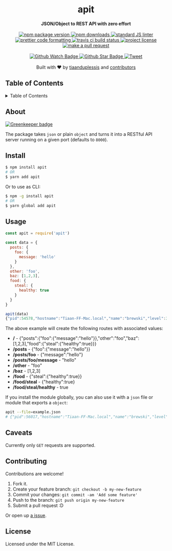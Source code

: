 
<h1 align="center">apit</h1>
<div align="center">
  <strong>JSON/Object to REST API with zero effort</strong>
</div>
<br>
<div align="center">
  <a href="https://npmjs.org/package/apit">
    <img src="https://img.shields.io/npm/v/apit.svg?style=flat-square" alt="npm package version" />
  </a>
  <a href="https://npmjs.org/package/apit">
  <img src="https://img.shields.io/npm/dm/apit.svg?style=flat-square" alt="npm downloads" />
  </a>
  <a href="https://github.com/feross/standard">
    <img src="https://img.shields.io/badge/code%20style-standard-brightgreen.svg?style=flat-square" alt="standard JS linter" />
  </a>
  <a href="https://github.com/prettier/prettier">
    <img src="https://img.shields.io/badge/styled_with-prettier-ff69b4.svg?style=flat-square" alt="prettier code formatting" />
  </a>
  <a href="https://travis-ci.org/tiaanduplessis/apit">
    <img src="https://img.shields.io/travis/tiaanduplessis/apit.svg?style=flat-square" alt="travis ci build status" />
  </a>
  <a href="https://github.com/tiaanduplessis/apit/blob/master/LICENSE">
    <img src="https://img.shields.io/npm/l/apit.svg?style=flat-square" alt="project license" />
  </a>
  <a href="http://makeapullrequest.com">
    <img src="https://img.shields.io/badge/PRs-welcome-brightgreen.svg?style=flat-square" alt="make a pull request" />
  </a>
</div>
<br>
<div align="center">
  <a href="https://github.com/tiaanduplessis/apit/watchers">
    <img src="https://img.shields.io/github/watchers/tiaanduplessis/apit.svg?style=social" alt="Github Watch Badge" />
  </a>
  <a href="https://github.com/tiaanduplessis/apit/stargazers">
    <img src="https://img.shields.io/github/stars/tiaanduplessis/apit.svg?style=social" alt="Github Star Badge" />
  </a>
  <a href="https://twitter.com/intent/tweet?text=Check%20out%20apit!%20https://github.com/tiaanduplessis/apit%20%F0%9F%91%8D">
    <img src="https://img.shields.io/twitter/url/https/github.com/tiaanduplessis/apit.svg?style=social" alt="Tweet" />
  </a>
</div>
<br>
<div align="center">
  Built with ❤︎ by <a href="https://github.com/tiaanduplessis">tiaanduplessis</a> and <a href="https://github.com/tiaanduplessis/apit/contributors">contributors</a>
</div>

<h2>Table of Contents</h2>
<details>
  <summary>Table of Contents</summary>
  <li><a href="#about">About</a></li>
  <li><a href="#install">Install</a></li>
  <li><a href="#usage">Usage</a></li>
  <li><a href="#caveats">Caveats</a></li>
  <li><a href="#contribute">Contribute</a></li>
  <li><a href="#license">License</a></li>
</details>


## About

[![Greenkeeper badge](https://badges.greenkeeper.io/tiaanduplessis/apit.svg)](https://greenkeeper.io/)

The package takes `json` or plain `object` and turns it into a RESTful API server running on a given port (defaults to `8000`).


## Install

```sh
$ npm install apit
# OR
$ yarn add apit
```

Or to use as CLI:

```sh
$ npm -g install apit
# OR
$ yarn global add apit
```

## Usage

```js
const apit = require('apit')

const data = {
  posts: {
    foo: {
      message: 'hello'
    }
  },
  other: 'foo',
  baz: [1,2,3],
  food: {
    steal: {
      healthy: true
    }
  }
}

apit(data)
{"pid":54578,"hostname":"Tiaan-FF-Mac.local","name":"brewski","level":30,"time":1501775589826,"msg":"Server listening at http://localhost:3000","v":1}

```

The above example will create the following routes with associated values:

- **/** - {"posts":{"foo":{"message":"hello"}},"other":"foo","baz":[1,2,3],"food":{"steal":{"healthy":true}}}
- **/posts** - {"foo":{"message":"hello"}}
- **/posts/foo** - {"message":"hello"}
- **/posts/foo/message** - "hello"
- **/other** - "foo"
- **/baz** - [1,2,3]
- **/food** - {"steal":{"healthy":true}}
- **/food/steal** - {"healthy":true}
- **/food/steal/healthy** - true

If you install the module globally, you can also use it with a `json` file or module that exports a `object`:

```sh
apit --file=example.json
# {"pid":56017,"hostname":"Tiaan-FF-Mac.local","name":"brewski","level":30,"time":1501776268494,"msg":"Server listening at http://localhost:8000","v":1}
```

## Caveats

Currently only `GET` requests are supported.

## Contributing

Contributions are welcome!

1. Fork it.
2. Create your feature branch: `git checkout -b my-new-feature`
3. Commit your changes: `git commit -am 'Add some feature'`
4. Push to the branch: `git push origin my-new-feature`
5. Submit a pull request :D

Or open up [a issue](https://github.com/tiaanduplessis/apit/issues).

## License

Licensed under the MIT License.
